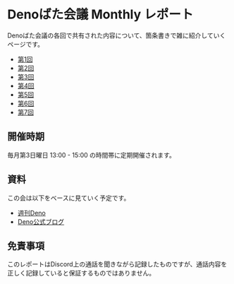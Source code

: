 # Denoばた会議 Monthly レポート

Denoばた会議の各回で共有された内容について、箇条書きで雑に紹介していくページです。

- [第1回](/report/01)
- [第2回](/report/02)
- [第3回](/report/03)
- [第4回](/report/04)
- [第5回](/report/05)
- [第6回](/report/06)
- [第7回](/report/07)

## 開催時期

毎月第3日曜日 13:00 - 15:00 の時間帯に定期開催されます。

## 資料

この会は以下をベースに見ていく予定です。

- [週刊Deno](https://uki00a.github.io/deno-weekly/)
- [Deno公式ブログ](https://deno.com/blog)

## 免責事項
このレポートはDiscord上の通話を聞きながら記録したものですが、通話内容を正しく記録していると保証するものではありません。
